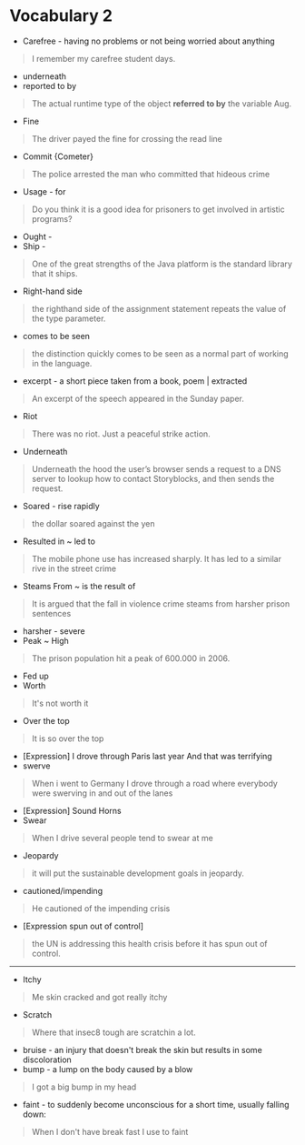 
# Vocabulary 2

* Carefree - having no problems or not being worried about anything
> I remember my carefree student days.
* underneath
* reported to by
> The actual runtime type of the object **referred to by** the variable Aug.
* Fine
> The driver payed the fine for crossing the read line
* Commit {Cometer}
> The police arrested the man who committed that hideous crime
* Usage - for
> Do you think it is a good idea for prisoners to get involved in artistic programs? 
* Ought - 
* Ship -
> One of the great strengths of the Java platform is the standard library that it ships.
* Right-hand side
> the  righthand  side  of  the  assignment  statement repeats  the  value  of  the  type  parameter. 
* comes to be seen 
> the distinction quickly comes to be seen as a normal part of working in the language. 
* excerpt - a short piece taken from a book, poem | extracted 
> An excerpt of the speech appeared in the Sunday paper.
* Riot 
> There was no riot. Just a peaceful strike action.
* Underneath
> Underneath the hood the user’s browser sends a request to a DNS server to lookup how to contact Storyblocks, and then sends the request.

* Soared - rise rapidly
> the dollar soared against the yen
* Resulted in ~ led to
> The mobile phone use has increased sharply. It has led to a similar rive in the street crime
* Steams From ~ is the result of
> It is argued that the fall in violence crime steams from harsher prison sentences
* harsher - severe
* Peak ~ High
> The prison population hit a peak of 600.000 in 2006.
* Fed up
* Worth
> It's not worth it
* Over the top
> It is so over the top
* [Expression] I drove through Paris last year And that was terrifying
* swerve
> When i went to Germany I drove through a road where everybody were swerving in and out of the lanes
* [Expression] Sound Horns
* Swear 
> When I drive several people tend to swear at me
* Jeopardy 
> it will put the sustainable development goals in jeopardy.
* cautioned/impending
> He cautioned of the impending crisis
* [Expression spun out of control]
> the UN is addressing this health crisis before it has spun out of control.

--- 
* Itchy
> Me skin cracked and got really itchy
* Scratch
> Where that insec8 tough are scratchin a lot.
* bruise - an injury that doesn't break the skin but results in some discoloration
* bump - a lump on the body caused by a blow
> I got a big bump in my head
* faint - to suddenly become unconscious for a short time, usually falling down:
> When I don't have break fast I use to faint
